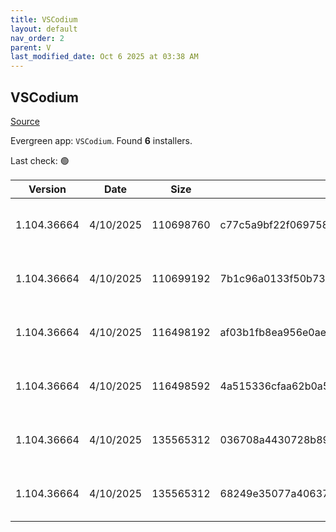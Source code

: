 ```yaml
---
title: VSCodium
layout: default
nav_order: 2
parent: V
last_modified_date: Oct 6 2025 at 03:38 AM
---
```


## VSCodium

[Source](https://vscodium.com)

Evergreen app: `VSCodium`. Found **6** installers.

Last check: 🟢

| Version     | Date      | Size      | Sha256                                                           | Architecture | InstallerType | Type | URI                                                                                                                                                                                                                                  |
| ----------- | --------- | --------- | ---------------------------------------------------------------- | ------------ | ------------- | ---- | ------------------------------------------------------------------------------------------------------------------------------------------------------------------------------------------------------------------------------------ |
| 1.104.36664 | 4/10/2025 | 110698760 | c77c5a9bf22f069758ab6c275912c906ed2ae40b3e42b34f1e53227bdb8f775d | ARM64        | Default       | exe  | [https://github.com/VSCodium/vscodium/releases/download/1.104.36664/VSCodiumSetup-arm64-1.104.36664.exe](https://github.com/VSCodium/vscodium/releases/download/1.104.36664/VSCodiumSetup-arm64-1.104.36664.exe)                     |
| 1.104.36664 | 4/10/2025 | 110699192 | 7b1c96a0133f50b7330970f439f440b804d902ed53246f6e2c080a92e0aa0f2f | ARM64        | User          | exe  | [https://github.com/VSCodium/vscodium/releases/download/1.104.36664/VSCodiumUserSetup-arm64-1.104.36664.exe](https://github.com/VSCodium/vscodium/releases/download/1.104.36664/VSCodiumUserSetup-arm64-1.104.36664.exe)             |
| 1.104.36664 | 4/10/2025 | 116498192 | af03b1fb8ea956e0ae37fb5f0d45ee5565775827105cbdeb0b7b17c2a12993ee | x64          | Default       | exe  | [https://github.com/VSCodium/vscodium/releases/download/1.104.36664/VSCodiumSetup-x64-1.104.36664.exe](https://github.com/VSCodium/vscodium/releases/download/1.104.36664/VSCodiumSetup-x64-1.104.36664.exe)                         |
| 1.104.36664 | 4/10/2025 | 116498592 | 4a515336cfaa62b0a57b1fcacf9766c09eaeef7917b44433e0a087e66150564d | x64          | User          | exe  | [https://github.com/VSCodium/vscodium/releases/download/1.104.36664/VSCodiumUserSetup-x64-1.104.36664.exe](https://github.com/VSCodium/vscodium/releases/download/1.104.36664/VSCodiumUserSetup-x64-1.104.36664.exe)                 |
| 1.104.36664 | 4/10/2025 | 135565312 | 036708a4430728b894a68b3f75908d7cb6c6dcc00c1fbf3ace571428318f3a74 | x64          | Default       | msi  | [https://github.com/VSCodium/vscodium/releases/download/1.104.36664/VSCodium-x64-1.104.36664.msi](https://github.com/VSCodium/vscodium/releases/download/1.104.36664/VSCodium-x64-1.104.36664.msi)                                   |
| 1.104.36664 | 4/10/2025 | 135565312 | 68249e35077a4063719f2efe647e350a1a5b6eaf179c0d241d312a60dd4b8ff0 | x64          | Default       | msi  | [https://github.com/VSCodium/vscodium/releases/download/1.104.36664/VSCodium-x64-updates-disabled-1.104.36664.msi](https://github.com/VSCodium/vscodium/releases/download/1.104.36664/VSCodium-x64-updates-disabled-1.104.36664.msi) |
